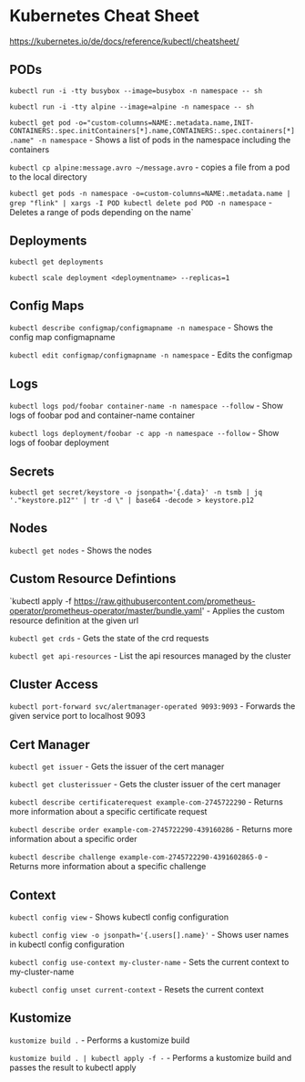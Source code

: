# Kubernetes Cheat Sheet

https://kubernetes.io/de/docs/reference/kubectl/cheatsheet/

## PODs

`kubectl run -i -tty busybox --image=busybox -n namespace -- sh`

`kubectl run -i -tty alpine --image=alpine -n namespace -- sh`

`kubectl get pod -o="custom-columns=NAME:.metadata.name,INIT-CONTAINERS:.spec.initContainers[*].name,CONTAINERS:.spec.containers[*].name" -n namespace` - Shows a list of pods in the namespace including the containers

`kubectl cp alpine:message.avro ~/message.avro` - copies a file from a pod to the local directory

`kubectl get pods -n namespace -o=custom-columns=NAME:.metadata.name | grep "flink" | xargs -I POD kubectl delete pod POD -n namespace` - Deletes a range of pods depending on the name`

## Deployments

`kubectl get deployments`

`kubectl scale deployment <deploymentname> --replicas=1`

## Config Maps

`kubectl describe configmap/configmapname -n namespace` - Shows the config map configmapname

`kubectl edit configmap/configmapname -n namespace` - Edits the configmap

## Logs

`kubectl logs pod/foobar container-name -n namespace --follow` - Show logs of foobar pod and container-name container

`kubectl logs deployment/foobar -c app -n namespace --follow` - Show logs of foobar deployment

## Secrets

`kubectl get secret/keystore -o jsonpath='{.data}' -n tsmb | jq '."keystore.p12"' | tr -d \" | base64 -decode > keystore.p12`

## Nodes

`kubectl get nodes` - Shows the nodes

## Custom Resource Defintions

`kubectl apply -f https://raw.githubusercontent.com/prometheus-operator/prometheus-operator/master/bundle.yaml' - Applies the custom resource definition at the given url

`kubectl get crds` - Gets the state of the crd requests

`kubectl get api-resources` - List the api resources managed by the cluster

## Cluster Access

`kubectl port-forward svc/alertmanager-operated 9093:9093` - Forwards the given service port to localhost 9093

## Cert Manager

`kubectl get issuer` - Gets the issuer of the cert manager

`kubectl get clusterissuer` - Gets the cluster issuer of the cert manager

`kubectl describe certificaterequest example-com-2745722290` - Returns more information about a specific certificate request

`kubectl describe order example-com-2745722290-439160286` - Returns more information about a specific order

`kubectl describe challenge example-com-2745722290-4391602865-0` - Returns more information about a specific challenge

## Context

`kubectl config view` - Shows kubectl config configuration

`kubectl config view -o jsonpath='{.users[].name}'` - Shows user names in kubectl config configuration

`kubectl config use-context my-cluster-name` - Sets the current context to my-cluster-name

`kubectl config unset current-context` - Resets the current context

## Kustomize

`kustomize build .` - Performs a kustomize build

`kustomize build . | kubectl apply -f -` - Performs a kustomize build and passes the result to kubectl apply
